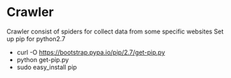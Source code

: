 # Crawler
Crawler consist of spiders for collect data from some specific websites
Set up pip for python2.7
- curl -O https://bootstrap.pypa.io/pip/2.7/get-pip.py
- python get-pip.py
- sudo easy_install pip
